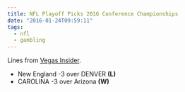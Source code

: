 ```yaml
---
title: NFL Playoff Picks 2016 Conference Championships
date: "2016-01-24T09:59:11"
tags:
  - nfl
  - gambling
---
```


Lines from [Vegas Insider](http://www.vegasinsider.com/nfl/matchups/matchups.cfm/week/20/season/2015).

- New England -3 over DENVER **(L)**
- CAROLINA -3 over Arizona **(W)**
